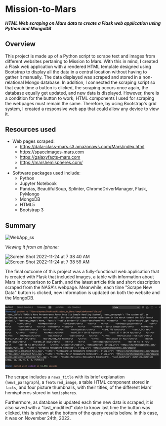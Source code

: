 # Mission-to-Mars
#### *HTML Web scraping on Mars data to create a Flask web application using Python and MongoDB*

## Overview
This project is made up of a Python script to scrape text and images from different websites pertaning to Mission to Mars. With this in mind, I created a Flask web application with a rendered HTML template designed using Bootstrap to display all the data in a central location without having to gather it manually. The data displayed was scraped and stored in a non-relational Mongo database. In addition, I connected the scraping script so that each time a button is clicked, the scraping occurs once again, the database equally get updated, and new data is displayed. However, there is a condition for the button to work; HTML components I used for scraping the webpages must remain the same. Therefore, by using Bootstrap's grid system, I created a responsive web app that could allow any device to view it. 

## Resources used
- Web pages scraped: 
  - https://data-class-mars.s3.amazonaws.com/Mars/index.html
  - https://spaceimages-mars.com
  - https://galaxyfacts-mars.com
  - https://marshemispheres.com/
  - 
- Software packages used include:
  - Python
  - Jupyter Notebook
  - Pandas, BeautifulSoup, Splinter, ChromeDriverManager, Flask, PyMongo
  - MongoDB
  - HTML5
  - Bootstrap 3

## Summary

![WebApp_ss](https://user-images.githubusercontent.com/83378141/126406623-e456cc0a-2828-44f9-9383-9512e3350608.png)

*Viewing it from an Iphone:*

![Screen Shot 2022-11-24 at 7 38 40 AM](https://user-images.githubusercontent.com/83378141/126408492-1cf71aed-dcb2-4992-8dab-cce986f0c76f.png)
![Screen Shot 2022-11-24 at 7 38 59 AM](https://user-images.githubusercontent.com/83378141/126408500-488d129b-a195-4a74-8071-412ba22fe992.png)


The final outcome of this project was a fully-functional web application that is created with Flask that included images, a table with information about Mars in comparison to Earth, and the latest article title and short description scraped from the NASA's webpage. Meanwhile, each time "Scrape New Data" button is clicked, new information is updated on both the website and the MongoDB.

![MongoDB_Mars_ss](https://github.com/Adpetfem83/Mission_to_Mars/blob/main/Images/Screen%20Shot%202022-11-24%20at%209.06.29%20AM.png)

The scrape includes a `news_title` with its brief explanation (`news_paragraph`), a `featured_image`, a table HTML component stored in `facts`, and four picture thumbnails, with their titles, of the different Mars' hemispheres stored in `hemispheres`. 

Furthermore, as database is updated each time new data is scraped, it is also saved with a "last_modified" date to know last time the button was clicked, this is shown at the bottom of the query results below. In this case, it was on November 24th, 2022. 

